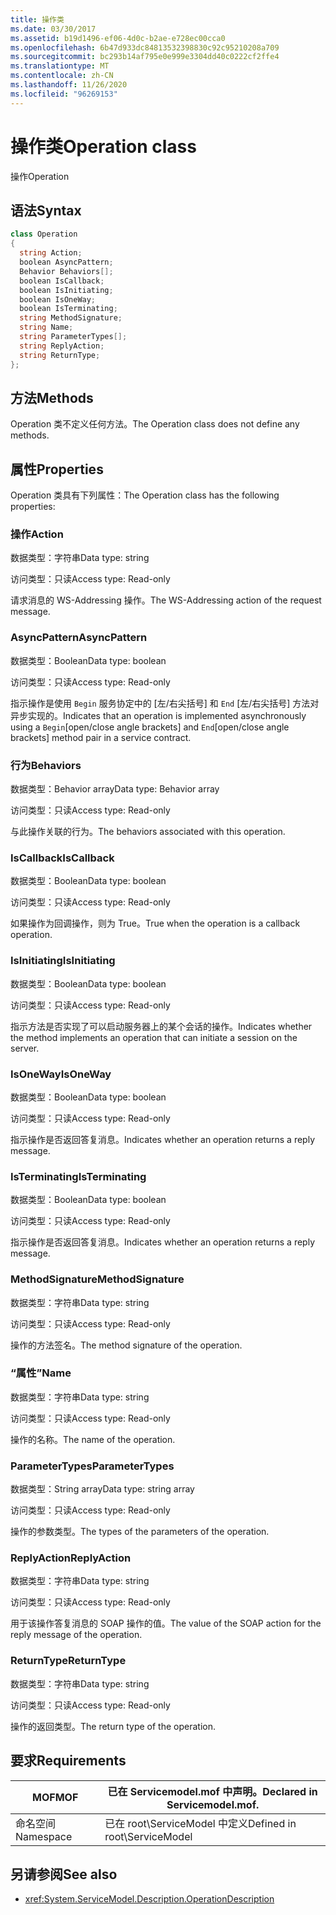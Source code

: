 ```yaml
---
title: 操作类
ms.date: 03/30/2017
ms.assetid: b19d1496-ef06-4d0c-b2ae-e728ec00cca0
ms.openlocfilehash: 6b47d933dc84813532398830c92c95210208a709
ms.sourcegitcommit: bc293b14af795e0e999e3304dd40c0222cf2ffe4
ms.translationtype: MT
ms.contentlocale: zh-CN
ms.lasthandoff: 11/26/2020
ms.locfileid: "96269153"
---
```

# <a name="operation-class"></a><span data-ttu-id="7b2dc-102">操作类</span><span class="sxs-lookup"><span data-stu-id="7b2dc-102">Operation class</span></span>

<span data-ttu-id="7b2dc-103">操作</span><span class="sxs-lookup"><span data-stu-id="7b2dc-103">Operation</span></span>  
  
## <a name="syntax"></a><span data-ttu-id="7b2dc-104">语法</span><span class="sxs-lookup"><span data-stu-id="7b2dc-104">Syntax</span></span>  
  
```csharp
class Operation  
{  
  string Action;  
  boolean AsyncPattern;  
  Behavior Behaviors[];  
  boolean IsCallback;  
  boolean IsInitiating;  
  boolean IsOneWay;  
  boolean IsTerminating;  
  string MethodSignature;  
  string Name;  
  string ParameterTypes[];  
  string ReplyAction;  
  string ReturnType;  
};  
```  
  
## <a name="methods"></a><span data-ttu-id="7b2dc-105">方法</span><span class="sxs-lookup"><span data-stu-id="7b2dc-105">Methods</span></span>  

 <span data-ttu-id="7b2dc-106">Operation 类不定义任何方法。</span><span class="sxs-lookup"><span data-stu-id="7b2dc-106">The Operation class does not define any methods.</span></span>  
  
## <a name="properties"></a><span data-ttu-id="7b2dc-107">属性</span><span class="sxs-lookup"><span data-stu-id="7b2dc-107">Properties</span></span>  

 <span data-ttu-id="7b2dc-108">Operation 类具有下列属性：</span><span class="sxs-lookup"><span data-stu-id="7b2dc-108">The Operation class has the following properties:</span></span>  
  
### <a name="action"></a><span data-ttu-id="7b2dc-109">操作</span><span class="sxs-lookup"><span data-stu-id="7b2dc-109">Action</span></span>  

 <span data-ttu-id="7b2dc-110">数据类型：字符串</span><span class="sxs-lookup"><span data-stu-id="7b2dc-110">Data type: string</span></span>  
  
 <span data-ttu-id="7b2dc-111">访问类型：只读</span><span class="sxs-lookup"><span data-stu-id="7b2dc-111">Access type: Read-only</span></span>  
  
 <span data-ttu-id="7b2dc-112">请求消息的 WS-Addressing 操作。</span><span class="sxs-lookup"><span data-stu-id="7b2dc-112">The WS-Addressing action of the request message.</span></span>  
  
### <a name="asyncpattern"></a><span data-ttu-id="7b2dc-113">AsyncPattern</span><span class="sxs-lookup"><span data-stu-id="7b2dc-113">AsyncPattern</span></span>  

 <span data-ttu-id="7b2dc-114">数据类型：Boolean</span><span class="sxs-lookup"><span data-stu-id="7b2dc-114">Data type: boolean</span></span>  
  
 <span data-ttu-id="7b2dc-115">访问类型：只读</span><span class="sxs-lookup"><span data-stu-id="7b2dc-115">Access type: Read-only</span></span>  
  
 <span data-ttu-id="7b2dc-116">指示操作是使用 `Begin` 服务协定中的 [左/右尖括号] 和 `End` [左/右尖括号] 方法对异步实现的。</span><span class="sxs-lookup"><span data-stu-id="7b2dc-116">Indicates that an operation is implemented asynchronously using a `Begin`[open/close angle brackets] and `End`[open/close angle brackets] method pair in a service contract.</span></span>  
  
### <a name="behaviors"></a><span data-ttu-id="7b2dc-117">行为</span><span class="sxs-lookup"><span data-stu-id="7b2dc-117">Behaviors</span></span>  

 <span data-ttu-id="7b2dc-118">数据类型：Behavior array</span><span class="sxs-lookup"><span data-stu-id="7b2dc-118">Data type: Behavior array</span></span>  
  
 <span data-ttu-id="7b2dc-119">访问类型：只读</span><span class="sxs-lookup"><span data-stu-id="7b2dc-119">Access type: Read-only</span></span>  
  
 <span data-ttu-id="7b2dc-120">与此操作关联的行为。</span><span class="sxs-lookup"><span data-stu-id="7b2dc-120">The behaviors associated with this operation.</span></span>  
  
### <a name="iscallback"></a><span data-ttu-id="7b2dc-121">IsCallback</span><span class="sxs-lookup"><span data-stu-id="7b2dc-121">IsCallback</span></span>  

 <span data-ttu-id="7b2dc-122">数据类型：Boolean</span><span class="sxs-lookup"><span data-stu-id="7b2dc-122">Data type: boolean</span></span>  
  
 <span data-ttu-id="7b2dc-123">访问类型：只读</span><span class="sxs-lookup"><span data-stu-id="7b2dc-123">Access type: Read-only</span></span>  
  
 <span data-ttu-id="7b2dc-124">如果操作为回调操作，则为 True。</span><span class="sxs-lookup"><span data-stu-id="7b2dc-124">True when the operation is a callback operation.</span></span>  
  
### <a name="isinitiating"></a><span data-ttu-id="7b2dc-125">IsInitiating</span><span class="sxs-lookup"><span data-stu-id="7b2dc-125">IsInitiating</span></span>  

 <span data-ttu-id="7b2dc-126">数据类型：Boolean</span><span class="sxs-lookup"><span data-stu-id="7b2dc-126">Data type: boolean</span></span>  
  
 <span data-ttu-id="7b2dc-127">访问类型：只读</span><span class="sxs-lookup"><span data-stu-id="7b2dc-127">Access type: Read-only</span></span>  
  
 <span data-ttu-id="7b2dc-128">指示方法是否实现了可以启动服务器上的某个会话的操作。</span><span class="sxs-lookup"><span data-stu-id="7b2dc-128">Indicates whether the method implements an operation that can initiate a session on the server.</span></span>  
  
### <a name="isoneway"></a><span data-ttu-id="7b2dc-129">IsOneWay</span><span class="sxs-lookup"><span data-stu-id="7b2dc-129">IsOneWay</span></span>  

 <span data-ttu-id="7b2dc-130">数据类型：Boolean</span><span class="sxs-lookup"><span data-stu-id="7b2dc-130">Data type: boolean</span></span>  
  
 <span data-ttu-id="7b2dc-131">访问类型：只读</span><span class="sxs-lookup"><span data-stu-id="7b2dc-131">Access type: Read-only</span></span>  
  
 <span data-ttu-id="7b2dc-132">指示操作是否返回答复消息。</span><span class="sxs-lookup"><span data-stu-id="7b2dc-132">Indicates whether an operation returns a reply message.</span></span>  
  
### <a name="isterminating"></a><span data-ttu-id="7b2dc-133">IsTerminating</span><span class="sxs-lookup"><span data-stu-id="7b2dc-133">IsTerminating</span></span>  

 <span data-ttu-id="7b2dc-134">数据类型：Boolean</span><span class="sxs-lookup"><span data-stu-id="7b2dc-134">Data type: boolean</span></span>  
  
 <span data-ttu-id="7b2dc-135">访问类型：只读</span><span class="sxs-lookup"><span data-stu-id="7b2dc-135">Access type: Read-only</span></span>  
  
 <span data-ttu-id="7b2dc-136">指示操作是否返回答复消息。</span><span class="sxs-lookup"><span data-stu-id="7b2dc-136">Indicates whether an operation returns a reply message.</span></span>  
  
### <a name="methodsignature"></a><span data-ttu-id="7b2dc-137">MethodSignature</span><span class="sxs-lookup"><span data-stu-id="7b2dc-137">MethodSignature</span></span>  

 <span data-ttu-id="7b2dc-138">数据类型：字符串</span><span class="sxs-lookup"><span data-stu-id="7b2dc-138">Data type: string</span></span>  
  
 <span data-ttu-id="7b2dc-139">访问类型：只读</span><span class="sxs-lookup"><span data-stu-id="7b2dc-139">Access type: Read-only</span></span>  
  
 <span data-ttu-id="7b2dc-140">操作的方法签名。</span><span class="sxs-lookup"><span data-stu-id="7b2dc-140">The method signature of the operation.</span></span>  
  
### <a name="name"></a><span data-ttu-id="7b2dc-141">“属性”</span><span class="sxs-lookup"><span data-stu-id="7b2dc-141">Name</span></span>  

 <span data-ttu-id="7b2dc-142">数据类型：字符串</span><span class="sxs-lookup"><span data-stu-id="7b2dc-142">Data type: string</span></span>  
  
 <span data-ttu-id="7b2dc-143">访问类型：只读</span><span class="sxs-lookup"><span data-stu-id="7b2dc-143">Access type: Read-only</span></span>  
  
 <span data-ttu-id="7b2dc-144">操作的名称。</span><span class="sxs-lookup"><span data-stu-id="7b2dc-144">The name of the operation.</span></span>  
  
### <a name="parametertypes"></a><span data-ttu-id="7b2dc-145">ParameterTypes</span><span class="sxs-lookup"><span data-stu-id="7b2dc-145">ParameterTypes</span></span>  

 <span data-ttu-id="7b2dc-146">数据类型：String array</span><span class="sxs-lookup"><span data-stu-id="7b2dc-146">Data type: string array</span></span>  
  
 <span data-ttu-id="7b2dc-147">访问类型：只读</span><span class="sxs-lookup"><span data-stu-id="7b2dc-147">Access type: Read-only</span></span>  
  
 <span data-ttu-id="7b2dc-148">操作的参数类型。</span><span class="sxs-lookup"><span data-stu-id="7b2dc-148">The types of the parameters of the operation.</span></span>  
  
### <a name="replyaction"></a><span data-ttu-id="7b2dc-149">ReplyAction</span><span class="sxs-lookup"><span data-stu-id="7b2dc-149">ReplyAction</span></span>  

 <span data-ttu-id="7b2dc-150">数据类型：字符串</span><span class="sxs-lookup"><span data-stu-id="7b2dc-150">Data type: string</span></span>  
  
 <span data-ttu-id="7b2dc-151">访问类型：只读</span><span class="sxs-lookup"><span data-stu-id="7b2dc-151">Access type: Read-only</span></span>  
  
 <span data-ttu-id="7b2dc-152">用于该操作答复消息的 SOAP 操作的值。</span><span class="sxs-lookup"><span data-stu-id="7b2dc-152">The value of the SOAP action for the reply message of the operation.</span></span>  
  
### <a name="returntype"></a><span data-ttu-id="7b2dc-153">ReturnType</span><span class="sxs-lookup"><span data-stu-id="7b2dc-153">ReturnType</span></span>  

 <span data-ttu-id="7b2dc-154">数据类型：字符串</span><span class="sxs-lookup"><span data-stu-id="7b2dc-154">Data type: string</span></span>  
  
 <span data-ttu-id="7b2dc-155">访问类型：只读</span><span class="sxs-lookup"><span data-stu-id="7b2dc-155">Access type: Read-only</span></span>  
  
 <span data-ttu-id="7b2dc-156">操作的返回类型。</span><span class="sxs-lookup"><span data-stu-id="7b2dc-156">The return type of the operation.</span></span>  
  
## <a name="requirements"></a><span data-ttu-id="7b2dc-157">要求</span><span class="sxs-lookup"><span data-stu-id="7b2dc-157">Requirements</span></span>  
  
|<span data-ttu-id="7b2dc-158">MOF</span><span class="sxs-lookup"><span data-stu-id="7b2dc-158">MOF</span></span>|<span data-ttu-id="7b2dc-159">已在 Servicemodel.mof 中声明。</span><span class="sxs-lookup"><span data-stu-id="7b2dc-159">Declared in Servicemodel.mof.</span></span>|  
|---------|-----------------------------------|  
|<span data-ttu-id="7b2dc-160">命名空间</span><span class="sxs-lookup"><span data-stu-id="7b2dc-160">Namespace</span></span>|<span data-ttu-id="7b2dc-161">已在 root\ServiceModel 中定义</span><span class="sxs-lookup"><span data-stu-id="7b2dc-161">Defined in root\ServiceModel</span></span>|  
  
## <a name="see-also"></a><span data-ttu-id="7b2dc-162">另请参阅</span><span class="sxs-lookup"><span data-stu-id="7b2dc-162">See also</span></span>

- <xref:System.ServiceModel.Description.OperationDescription>
